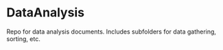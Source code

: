 # DataAnalysis

Repo for data analysis documents. Includes subfolders for data gathering, sorting, etc.
